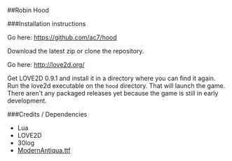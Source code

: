 ##Robin Hood

###Installation instructions

Go here: https://github.com/ac7/hood

Download the latest zip or clone the repository.

Go here: http://love2d.org/

Get LOVE2D 0.9.1 and install it in a directory where you can find it again. Run
the love2d executable on the `hood` directory. That will launch the game. There
aren't any packaged releases yet because the game is still in early development.

###Credits / Dependencies

- Lua
- LOVE2D
- 30log
- [ModernAntiqua.ttf](http://openfontlibrary.org/en/font/modernantiqua)


